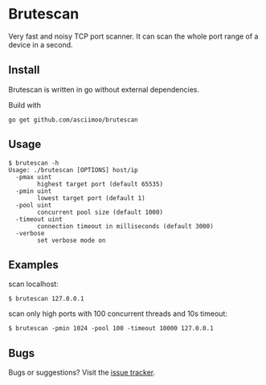 # Brutescan

Very fast and noisy TCP port scanner. It can scan the whole port range of a device in a second.


## Install

Brutescan is written in go without external dependencies.

Build with

```
go get github.com/asciimoo/brutescan
```


## Usage

```
$ brutescan -h
Usage: ./brutescan [OPTIONS] host/ip
  -pmax uint
        highest target port (default 65535)
  -pmin uint
        lowest target port (default 1)
  -pool uint
        concurrent pool size (default 1000)
  -timeout uint
        connection timeout in milliseconds (default 3000)
  -verbose
        set verbose mode on
```

## Examples

scan localhost:

```
$ brutescan 127.0.0.1
```

scan only high ports with 100 concurrent threads and 10s timeout:

```
$ brutescan -pmin 1024 -pool 100 -timeout 10000 127.0.0.1
```

## Bugs

Bugs or suggestions? Visit the [issue tracker](https://github.com/asciimoo/brutescan/issues).

